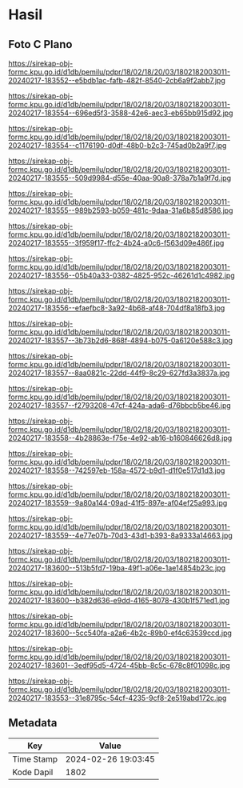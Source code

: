 # Hasil

## Foto C Plano

https://sirekap-obj-formc.kpu.go.id/d1db/pemilu/pdpr/18/02/18/20/03/1802182003011-20240217-183552--e5bdb1ac-fafb-482f-8540-2cb6a9f2abb7.jpg

https://sirekap-obj-formc.kpu.go.id/d1db/pemilu/pdpr/18/02/18/20/03/1802182003011-20240217-183554--696ed5f3-3588-42e6-aec3-eb65bb915d92.jpg

https://sirekap-obj-formc.kpu.go.id/d1db/pemilu/pdpr/18/02/18/20/03/1802182003011-20240217-183554--c1176190-d0df-48b0-b2c3-745ad0b2a9f7.jpg

https://sirekap-obj-formc.kpu.go.id/d1db/pemilu/pdpr/18/02/18/20/03/1802182003011-20240217-183555--509d9984-d55e-40aa-90a8-378a7b1a9f7d.jpg

https://sirekap-obj-formc.kpu.go.id/d1db/pemilu/pdpr/18/02/18/20/03/1802182003011-20240217-183555--989b2593-b059-481c-9daa-31a6b85d8586.jpg

https://sirekap-obj-formc.kpu.go.id/d1db/pemilu/pdpr/18/02/18/20/03/1802182003011-20240217-183555--3f959f17-ffc2-4b24-a0c6-f563d09e486f.jpg

https://sirekap-obj-formc.kpu.go.id/d1db/pemilu/pdpr/18/02/18/20/03/1802182003011-20240217-183556--05b40a33-0382-4825-952c-46261d1c4982.jpg

https://sirekap-obj-formc.kpu.go.id/d1db/pemilu/pdpr/18/02/18/20/03/1802182003011-20240217-183556--efaefbc8-3a92-4b68-af48-704df8a18fb3.jpg

https://sirekap-obj-formc.kpu.go.id/d1db/pemilu/pdpr/18/02/18/20/03/1802182003011-20240217-183557--3b73b2d6-868f-4894-b075-0a6120e588c3.jpg

https://sirekap-obj-formc.kpu.go.id/d1db/pemilu/pdpr/18/02/18/20/03/1802182003011-20240217-183557--8aa0821c-22dd-44f9-8c29-627fd3a3837a.jpg

https://sirekap-obj-formc.kpu.go.id/d1db/pemilu/pdpr/18/02/18/20/03/1802182003011-20240217-183557--f2793208-47cf-424a-ada6-d76bbcb5be46.jpg

https://sirekap-obj-formc.kpu.go.id/d1db/pemilu/pdpr/18/02/18/20/03/1802182003011-20240217-183558--4b28863e-f75e-4e92-ab16-b160846626d8.jpg

https://sirekap-obj-formc.kpu.go.id/d1db/pemilu/pdpr/18/02/18/20/03/1802182003011-20240217-183558--742597eb-158a-4572-b9d1-d1f0e517d1d3.jpg

https://sirekap-obj-formc.kpu.go.id/d1db/pemilu/pdpr/18/02/18/20/03/1802182003011-20240217-183559--9a80a144-09ad-41f5-897e-af04ef25a993.jpg

https://sirekap-obj-formc.kpu.go.id/d1db/pemilu/pdpr/18/02/18/20/03/1802182003011-20240217-183559--4e77e07b-70d3-43d1-b393-8a9333a14663.jpg

https://sirekap-obj-formc.kpu.go.id/d1db/pemilu/pdpr/18/02/18/20/03/1802182003011-20240217-183600--513b5fd7-19ba-49f1-a06e-1ae14854b23c.jpg

https://sirekap-obj-formc.kpu.go.id/d1db/pemilu/pdpr/18/02/18/20/03/1802182003011-20240217-183600--b382d636-e9dd-4165-8078-430b1f571ed1.jpg

https://sirekap-obj-formc.kpu.go.id/d1db/pemilu/pdpr/18/02/18/20/03/1802182003011-20240217-183600--5cc540fa-a2a6-4b2c-89b0-ef4c63539ccd.jpg

https://sirekap-obj-formc.kpu.go.id/d1db/pemilu/pdpr/18/02/18/20/03/1802182003011-20240217-183601--3edf95d5-4724-45bb-8c5c-678c8f01098c.jpg

https://sirekap-obj-formc.kpu.go.id/d1db/pemilu/pdpr/18/02/18/20/03/1802182003011-20240217-183553--31e8795c-54cf-4235-9cf8-2e519abd172c.jpg


## Metadata

| Key        | Value               |
| ---------- | ------------------- |
| Time Stamp | 2024-02-26 19:03:45 |
| Kode Dapil | 1802                |



